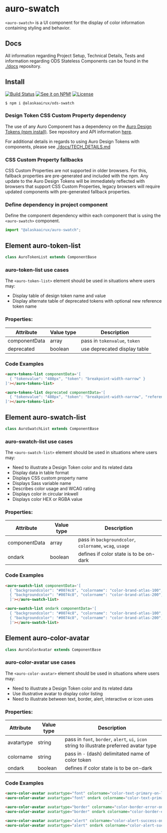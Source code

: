 # auro-swatch

`<auro-swatch>` is a UI component for the display of color information containing styling and behavior.

## Docs

All information regarding Project Setup, Technical Details, Tests and information regarding ODS Stateless Components can be found in the [./docs](https://github.com/AlaskaAirlines/OrionStatelessComponents__docs/tree/master/docs) repository.

## Install

[![Build Status](https://img.shields.io/travis/AlaskaAirlines/ods-swatch.svg?branch=master&style=for-the-badge)](https://travis-ci.org/github/AlaskaAirlines/ods-swatch)
[![See it on NPM!](https://img.shields.io/npm/v/@alaskaairux/ods-swatch.svg?style=for-the-badge&color=orange)](https://www.npmjs.com/package/@alaskaairux/ods-swatch)
[![License](https://img.shields.io/npm/l/@alaskaairux/ods-swatch.svg?color=blue&style=for-the-badge)](https://www.apache.org/licenses/LICENSE-2.0)

```shell
$ npm i @alaskaairux/ods-swatch
```

### Design Token CSS Custom Property dependency

The use of any Auro Component has a dependency on the [Auro Design Tokens (npm install)](https://www.npmjs.com/package/@alaskaairux/orion-design-tokens). See repository and API information [here](https://github.com/AlaskaAirlines/AuroDesignTokenss).

For additional details in regards to using Auro Design Tokens with components, please see [./docs/TECH_DETAILS.md](https://github.com/AlaskaAirlines/auro_docs/blob/master/src/TECH_DETAILS.md)

### CSS Custom Property fallbacks

CSS Custom Properties are not supported in older browsers. For this, fallback properties are pre-generated and included with the npm. Any update to the Auro Design Tokens will be immediately reflected with browsers that support CSS Custom Properties, legacy browsers will require updated components with pre-generated fallback properties.

### Define dependency in project component

Define the component dependency within each component that is using the `<auro-swatch>` component.

```javascript
import "@alaskaairux/auro-swatch";
```

## Element auro-token-list

```javascript
class AuroTokenList extends ComponentBase 
```

### auro-token-list use cases

The `<auro-token-list>` element should be used in situations where users may:

* Display table of design token name and value
* Display alternate table of deprecated tokens with optional new reference token name

### Properties:

| Attribute | Value type | Description |
|----|----|----|
| componentData | array | pass in `tokenvalue`, `token` |
| deprecated | boolean | use deprecated display table |

### Code Examples

```html
<auro-tokens-list componentData='[
  { "tokenvalue": "480px", "token": "breakpoint-width-narrow" }
]'></auro-tokens-list>
```

```html
<auro-tokens-list deprecated componentData='[
  { "tokenvalue": "480px", "token": "breakpoint-width-narrow", "reference": "breakpoint-sm" }
]'></auro-tokens-list>
```

## Element auro-swatch-list

```javascript
class AuroSwatchList extends ComponentBase 
```

### auro-swatch-list use cases

The `<auro-swatch-list>` element should be used in situations where users may:

* Need to illustrate a Design Token color and its related data
* Display data in table format
* Displays CSS custom property name
* Displays Sass variable name
* Describes color usage and WCAG rating
* Displays color in circular inkwell
* Displays color HEX or RGBA value

### Properties:

| Attribute | Value type | Description |
|----|----|----|
| componentData | array | pass in `backgroundcolor`, `colorname`, `wcag`, `usage` |
| ondark | boolean | defines if color state is to be on-dark |

### Code Examples

```html
<auro-swatch-list componentData='[
  { "backgroundcolor": "#0074c8", "colorname": "color-brand-atlas-100", "wcag": "AAA", "usage": "Notification color on light backgrounds" },
  { "backgroundcolor": "#0074c8", "colorname": "color-brand-atlas-200", "wcag": "AAA", "usage": "Notification color on light backgrounds" }
  ]'></auro-swatch-list>
```

```html
<auro-swatch-list ondark componentData='[
  { "backgroundcolor": "#0074c8", "colorname": "color-brand-atlas-100", "wcag": "AAA", "usage": "Notification color on light backgrounds" },
  { "backgroundcolor": "#0074c8", "colorname": "color-brand-atlas-200", "wcag": "AAA", "usage": "Notification color on light backgrounds" }
  ]'></auro-swatch-list>
```

## Element auro-color-avatar

```javascript
class AuroColorAvatar extends ComponentBase 
```

### auro-color-avatar use cases

The `<auro-color-avatar>` element should be used in situations where users may:

* Need to illustrate a Design Token color and its related data
* Use illustrative avatar to display color listing
* Need to illustrate between text, border, alert, interactive or icon uses

### Properties:

| Attribute | Value type | Description |
|----|----|----|
| avatartype | string | pass in `font`, `border`, `alert`, `ui`, `icon` string to illustrate preferred avatar type |
| colorname | string | pass in `-` (dash) delimitated name of color token |
| ondark | boolean | defines if color state is to be on-dark |

### Code Examples

```html
<auro-color-avatar avatartype="font" colorname="color-text-primary-on-light"></auro-color-avatar>
<auro-color-avatar avatartype="font" ondark colorname="color-text-primary-on-dark"></auro-color-avatar>
```

```html
<auro-color-avatar avatartype="border" colorname="color-border-error-on-light"></auro-color-avatar>
<auro-color-avatar avatartype="border" ondark colorname="color-border-error-on-dark"></auro-color-avatar>
```

```html
<auro-color-avatar avatartype="alert" colorname="color-alert-success-on-light"></auro-color-avatar>
<auro-color-avatar avatartype="alert" ondark colorname="color-alert-success-on-dark"></auro-color-avatar>
```
